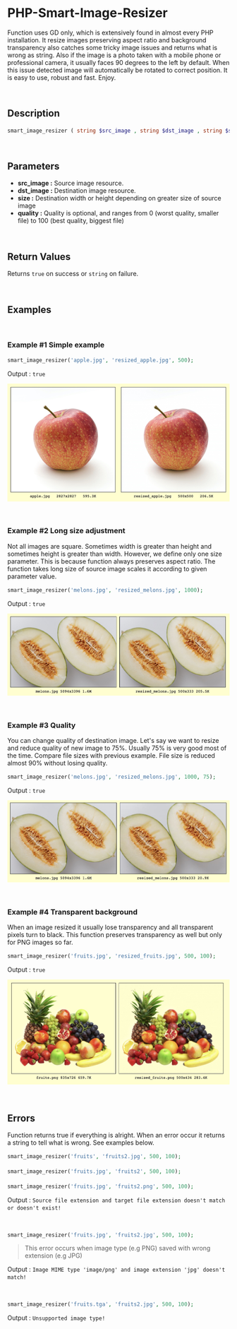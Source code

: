 # PHP-Smart-Image-Resizer

Function uses GD only, which is extensively found in almost every PHP installation. It resize images preserving aspect ratio and background transparency also catches some tricky image issues and returns what is wrong as string. Also if the image is a photo taken with a mobile phone or professional camera, it usually faces 90 degrees to the left by default. When this issue detected image will automatically be rotated to correct position. It is easy to use, robust and fast. Enjoy.

<br/>

## Description
```php
smart_image_resizer ( string $src_image , string $dst_image , string $size , $quality = 100 ) true : string
```

<br/>

## Parameters
- **src_image :** Source image resource.
- **dst_image :** Destination image resource.
- **size :** Destination width or height depending on greater size of source image
- **quality :** Quality is optional, and ranges from 0 (worst quality, smaller file) to 100 (best quality, biggest file)

<br/>

## Return Values
Returns `true` on success or `string` on failure.

<br/>

## Examples

<br/>

### Example #1 Simple example

```php
smart_image_resizer('apple.jpg', 'resized_apple.jpg', 500);
```

Output : `true`

![Example-1](https://raw.githubusercontent.com/erman999/PHP-Smart-Image-Resizer/master/examples/example1.jpg)

<br/>

### Example #2 Long size adjustment

Not all images are square. Sometimes width is greater than height and sometimes height is greater than width. However, we define only one size parameter. This is because function always preserves aspect ratio. The function takes long size of source image scales it according to given parameter value.

```php
smart_image_resizer('melons.jpg', 'resized_melons.jpg', 1000);
```

Output : `true`

![Example-2](https://raw.githubusercontent.com/erman999/PHP-Smart-Image-Resizer/master/examples/example2.jpg)

<br/>

### Example #3 Quality

You can change quality of destination image. Let's say we want to resize and reduce quality of new image to 75%. Usually 75% is very good most of the time. Compare file sizes with previous example. File size is reduced almost 90% without losing quality.

```php
smart_image_resizer('melons.jpg', 'resized_melons.jpg', 1000, 75);
```

Output : `true`

![Example-3](https://raw.githubusercontent.com/erman999/PHP-Smart-Image-Resizer/master/examples/example3.jpg)

<br/>

### Example #4 Transparent background

When an image resized it usually lose transparency and all transparent pixels turn to black. This function preserves transparency as well but only for PNG images so far.

```php
smart_image_resizer('fruits.jpg', 'resized_fruits.jpg', 500, 100);
```

Output : `true`

![Example-4](https://raw.githubusercontent.com/erman999/PHP-Smart-Image-Resizer/master/examples/example4.jpg)

<br/>

## Errors

Function returns true if everything is alright. When an error occur it returns a string to tell what is wrong. See examples below.

```php
smart_image_resizer('fruits', 'fruits2.jpg', 500, 100);

smart_image_resizer('fruits.jpg', 'fruits2', 500, 100);

smart_image_resizer('fruits.jpg', 'fruits2.png', 500, 100);
```

Output : `Source file extension and target file extension doesn't match or doesn't exist!`

<br/>

```php
smart_image_resizer('fruits.jpg', 'fruits2.jpg', 500, 100);
```

> This error occurs when image type (e.g PNG) saved with wrong extension (e.g JPG)

Output : `Image MIME type 'image/png' and image extension 'jpg' doesn't match!`

<br/>

```php
smart_image_resizer('fruits.tga', 'fruits2.jpg', 500, 100);
```

Output : `Unsupported image type!`

<br/>
